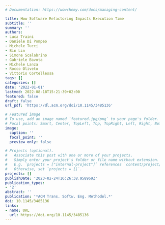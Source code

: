 ```yaml
---
# Documentation: https://wowchemy.com/docs/managing-content/

title: How Software Refactoring Impacts Execution Time
subtitle: ''
summary: ''
authors:
- Luca Traini
- Daniele Di Pompeo
- Michele Tucci
- Bin Lin
- Simone Scalabrino
- Gabriele Bavota
- Michele Lanza
- Rocco Oliveto
- Vittorio Cortellessa
tags: []
categories: []
date: '2022-01-01'
lastmod: 2022-08-18T15:21:39+02:00
featured: false
draft: false
url_pdf: 'https://dl.acm.org/doi/10.1145/3485136'

# Featured image
# To use, add an image named `featured.jpg/png` to your page's folder.
# Focal points: Smart, Center, TopLeft, Top, TopRight, Left, Right, BottomLeft, Bottom, BottomRight.
image:
  caption: ''
  focal_point: ''
  preview_only: false

# Projects (optional).
#   Associate this post with one or more of your projects.
#   Simply enter your project's folder or file name without extension.
#   E.g. `projects = ["internal-project"]` references `content/project/deep-learning/index.md`.
#   Otherwise, set `projects = []`.
projects: []
publishDate: '2023-02-24T16:26:38.958969Z'
publication_types:
- '2'
abstract: ''
publication: '*ACM Trans. Softw. Eng. Methodol.*'
doi: 10.1145/3485136
links:
- name: URL
  url: https://doi.org/10.1145/3485136
---
```

